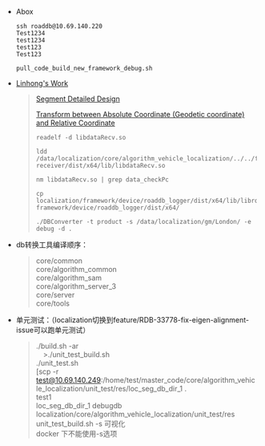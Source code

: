 * Abox
  ```
  ssh roaddb@10.69.140.220
  Test1234
  test1234
  test123
  Test123

  pull_code_build_new_framework_debug.sh
  ```
* [Linhong's Work](https://confluence.ygomi.com:8443/pages/viewpage.action?title=Linhong%27s+Work&spaceKey=RRT)
  >[Segment Detailed Design](https://confluence.ygomi.com:8443/display/RRT/Segment+Detailed+Design)  
  >
  >[Transform between Absolute Coordinate (Geodetic coordinate) and Relative Coordinate](https://confluence.ygomi.com:8443/display/RDD/Transform+between+Absolute+Coordinate+%28Geodetic+coordinate%29+and+Relative+Coordinate)
  >
  >```
  >readelf -d libdataRecv.so
  >
  >ldd /data/localization/core/algorithm_vehicle_localization/../../framework/device/data-receiver/dist/x64/lib/libdataRecv.so
  >
  >nm libdataRecv.so | grep data_checkPc
  >
  >cp localization/framework/device/roaddb_logger/dist/x64/lib/libroadDB_logger.so framework/device/roaddb_logger/dist/x64/
  >
  >./DBConverter -t product -s /data/localization/gm/London/ -e debug -d .
  >```
* db转换工具编译顺序： 
  >core/common  
  >core/algorithm_common  
  >core/algorithm_sam  
  >core/algorithm_server_3  
  >core/server  
  >core/tools
* 单元测试：（localization切换到feature/RDB-33778-fix-eigen-alignment-issue可以跑单元测试）
  >./build.sh -ar  
  >./unit_test_build.sh  
  >./unit_test.sh  
  >[scp -r test@10.69.140.249:/home/test/master_code/core/algorithm_vehicle_localization/unit_test/res/loc_seg_db_dir_1 .   
  >test1  
  >loc_seg_db_dir_1  debugdb  
  >localization/core/algorithm_vehicle_localization/unit_test/res  
  >unit_test_build.sh -s 可视化  
  >docker 下不能使用-s选项